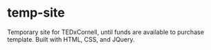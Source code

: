 # temp-site
Temporary site for TEDxCornell, until funds are available to purchase template. Built with HTML, CSS, and JQuery.
